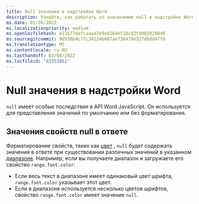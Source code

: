 ```yaml
---
title: Null значения в надстройки Word
description: Узнайте, как работать со значениями null в надстройке Word.
ms.date: 01/26/2022
ms.localizationpriority: medium
ms.openlocfilehash: e21677dafcaaaa7e9e9164ef18c82f49820298d6
ms.sourcegitcommit: 9d930b4c77c342246607aef30479e31fdbdd47f0
ms.translationtype: MT
ms.contentlocale: ru-RU
ms.lasthandoff: 03/08/2022
ms.locfileid: "63353861"
---
```

# <a name="null-values-in-word-add-ins"></a>Null значения в надстройки Word

`null` имеет особые последствия в API Word JavaScript. Он используется для представления значений по умолчанию или без форматирования.

## <a name="null-property-values-in-the-response"></a>Значения свойств null в ответе

Форматирование свойств, таких как [цвет](/javascript/api/word/word.font#word-word-font-color-member) , `null` будет содержать значения в ответе при существовании различных значений в указанном [диапазоне](/javascript/api/word/word.range). Например, если вы получаете диапазон и загружаете его свойство `range.font.color`:

- Если весь текст в диапазоне имеет одинаковый цвет шрифта, `range.font.color` указывает этот цвет.
- Если в диапазоне используется несколько цветов шрифтов, свойство `range.font.color` имеет значение `null`.
